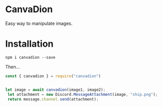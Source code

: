 # CanvaDion

Easy way to manipulate images.

# Installation

`npm i canvadion --save`

Then...

```js
const { canvadion } = require("canvadion")


let image = await canvadion(image1, image2);
 let attachment = new Discord.MessageAttachment(image, "ship.png");
 return message.channel.send(attachment);
```


